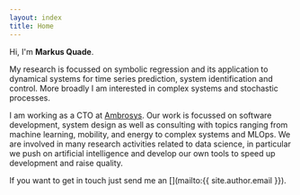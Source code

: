 ```yaml
---
layout: index
title: Home
---
```


Hi, I'm **Markus Quade**.

My research is focussed on symbolic regression and its application to dynamical systems for time series prediction, system identification and control. More broadly I am interested in complex systems and stochastic processes. 

I am working as a CTO at [Ambrosys](www.ambrosys.de). Our work is focussed on software development, system design as well as consulting with topics ranging from machine learning, mobility, and energy to complex systems and MLOps. We are involved in many research activities related to data science, in particular we push on artificial intelligence and develop our own tools to speed up development and raise quality.

If you want to get in touch just send me an [<i class="far fa-envelope" aria-hidden="true"></i>](mailto:{{ site.author.email }}).
